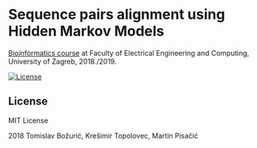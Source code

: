 # Sequence pairs alignment using Hidden Markov Models

[Bioinformatics course](http://www.fer.unizg.hr/predmet/bio) at Faculty of Electrical Engineering and Computing, University of Zagreb, 2018./2019.

[![License](https://img.shields.io/packagist/l/doctrine/orm.svg)](https://img.shields.io/packagist/l/doctrine/orm.svg)


License
---------
MIT License

2018 Tomislav Božurić, Krešimir Topolovec, Martin Pisačić